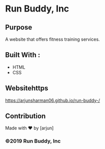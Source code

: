 # Run Buddy, Inc

## Purpose
A website that offers fitness training services. 

## Built With :
* HTML
* CSS

## Websitehttps
https://arjunsharman06.github.io/run-buddy-/

## Contribution
Made with ❤️ by [arjun]

### ©️2019 Run Buddy, Inc 